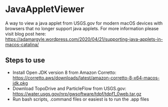 # JavaAppletViewer
 
A way to view a java applet from USGS.gov for modern macOS devices with browsers that no longer support java applets. For more information please visit blog post here: https://adamargyle.wordpress.com/2020/04/21/supporting-java-applets-in-macos-catalina/

## Steps to use
* Install Open JDK version 8 from Amazon Corretto: https://corretto.aws/downloads/latest/amazon-corretto-8-x64-macos-jdk.pkg
* Download TopoDrive and ParticleFlow from USGS.gov: https://water.usgs.gov/nrp/gwsoftware/tdpf/tdpf1_0web.tar.gz
* Run bash scripts, .command files or easiest is to run the .app files

